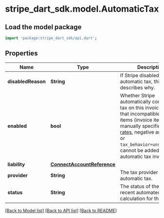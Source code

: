# stripe_dart_sdk.model.AutomaticTax

## Load the model package
```dart
import 'package:stripe_dart_sdk/api.dart';
```

## Properties
Name | Type | Description | Notes
------------ | ------------- | ------------- | -------------
**disabledReason** | **String** | If Stripe disabled automatic tax, this enum describes why. | [optional] 
**enabled** | **bool** | Whether Stripe automatically computes tax on this invoice. Note that incompatible invoice items (invoice items with manually specified [tax rates](https://stripe.com/docs/api/tax_rates), negative amounts, or `tax_behavior=unspecified`) cannot be added to automatic tax invoices. | 
**liability** | [**ConnectAccountReference**](ConnectAccountReference.md) |  | [optional] 
**provider** | **String** | The tax provider powering automatic tax. | [optional] 
**status** | **String** | The status of the most recent automated tax calculation for this invoice. | [optional] 

[[Back to Model list]](../README.md#documentation-for-models) [[Back to API list]](../README.md#documentation-for-api-endpoints) [[Back to README]](../README.md)


